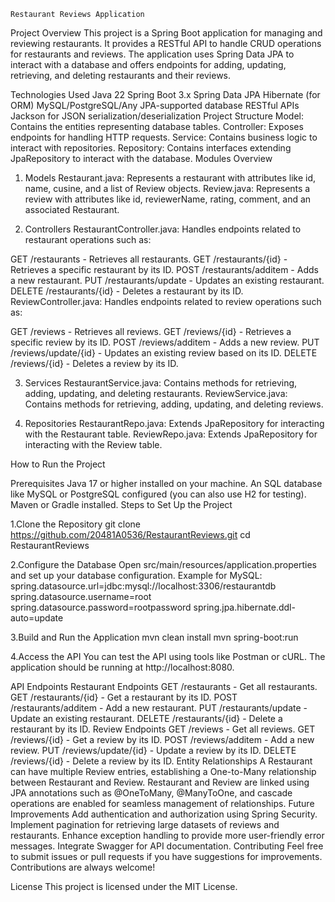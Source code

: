 `Restaurant Reviews Application`


Project Overview
This project is a Spring Boot application for managing and reviewing restaurants. It provides a RESTful API to handle CRUD operations for restaurants and reviews. The application uses Spring Data JPA to interact with a database and offers endpoints for adding, updating, retrieving, and deleting restaurants and their reviews.

Technologies Used
Java 22
Spring Boot 3.x
Spring Data JPA
Hibernate (for ORM)
MySQL/PostgreSQL/Any JPA-supported database
RESTful APIs
Jackson for JSON serialization/deserialization
Project Structure
Model: Contains the entities representing database tables.
Controller: Exposes endpoints for handling HTTP requests.
Service: Contains business logic to interact with repositories.
Repository: Contains interfaces extending JpaRepository to interact with the database.
Modules Overview
1. Models
Restaurant.java: Represents a restaurant with attributes like id, name, cusine, and a list of Review objects.
Review.java: Represents a review with attributes like id, reviewerName, rating, comment, and an associated Restaurant.


2. Controllers
RestaurantController.java: Handles endpoints related to restaurant operations such as:

GET /restaurants - Retrieves all restaurants.
GET /restaurants/{id} - Retrieves a specific restaurant by its ID.
POST /restaurants/additem - Adds a new restaurant.
PUT /restaurants/update - Updates an existing restaurant.
DELETE /restaurants/{id} - Deletes a restaurant by its ID.
ReviewController.java: Handles endpoints related to review operations such as:

GET /reviews - Retrieves all reviews.
GET /reviews/{id} - Retrieves a specific review by its ID.
POST /reviews/additem - Adds a new review.
PUT /reviews/update/{id} - Updates an existing review based on its ID.
DELETE /reviews/{id} - Deletes a review by its ID.


3. Services
RestaurantService.java: Contains methods for retrieving, adding, updating, and deleting restaurants.
ReviewService.java: Contains methods for retrieving, adding, updating, and deleting reviews.


5. Repositories
RestaurantRepo.java: Extends JpaRepository for interacting with the Restaurant table.
ReviewRepo.java: Extends JpaRepository for interacting with the Review table.

How to Run the Project

Prerequisites
Java 17 or higher installed on your machine.
An SQL database like MySQL or PostgreSQL configured (you can also use H2 for testing).
Maven or Gradle installed.
Steps to Set Up the Project

1.Clone the Repository
git clone https://github.com/20481A0536/RestaurantReviews.git
cd RestaurantReviews

2.Configure the Database Open src/main/resources/application.properties and set up your database configuration. Example for MySQL:
spring.datasource.url=jdbc:mysql://localhost:3306/restaurantdb
spring.datasource.username=root
spring.datasource.password=rootpassword
spring.jpa.hibernate.ddl-auto=update

3.Build and Run the Application
mvn clean install
mvn spring-boot:run

4.Access the API You can test the API using tools like Postman or cURL. The application should be running at http://localhost:8080.

API Endpoints
Restaurant Endpoints
GET /restaurants - Get all restaurants.
GET /restaurants/{id} - Get a restaurant by its ID.
POST /restaurants/additem - Add a new restaurant.
PUT /restaurants/update - Update an existing restaurant.
DELETE /restaurants/{id} - Delete a restaurant by its ID.
Review Endpoints
GET /reviews - Get all reviews.
GET /reviews/{id} - Get a review by its ID.
POST /reviews/additem - Add a new review.
PUT /reviews/update/{id} - Update a review by its ID.
DELETE /reviews/{id} - Delete a review by its ID.
Entity Relationships
A Restaurant can have multiple Review entries, establishing a One-to-Many relationship between Restaurant and Review.
Restaurant and Review are linked using JPA annotations such as @OneToMany, @ManyToOne, and cascade operations are enabled for seamless management of relationships.
Future Improvements
Add authentication and authorization using Spring Security.
Implement pagination for retrieving large datasets of reviews and restaurants.
Enhance exception handling to provide more user-friendly error messages.
Integrate Swagger for API documentation.
Contributing
Feel free to submit issues or pull requests if you have suggestions for improvements. Contributions are always welcome!

License
This project is licensed under the MIT License.






